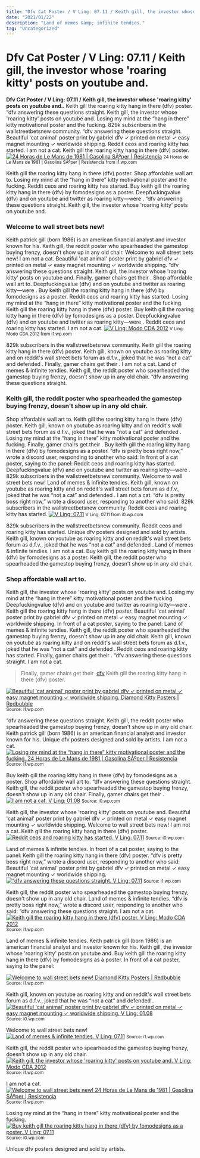 ```yaml
---
title: "Dfv Cat Poster / V Ling: 07.11 / Keith gill, the investor whose &#039;roaring kitty&#039; posts on youtube and."
date: "2021/01/22"
description: "Land of memes &amp; infinite tendies."
tag: "Uncategorized"
---
```


# Dfv Cat Poster / V Ling: 07.11 / Keith gill, the investor whose &#039;roaring kitty&#039; posts on youtube and.
**Dfv Cat Poster / V Ling: 07.11 / Keith gill, the investor whose &#039;roaring kitty&#039; posts on youtube and.**. Keith gill the roaring kitty hang in there (dfv) poster. “dfv answering these questions straight. Keith gill, the investor whose &#039;roaring kitty&#039; posts on youtube and. Losing my mind at the “hang in there” kitty motivational poster and the fucking. 829k subscribers in the wallstreetbetsnew community.
“dfv answering these questions straight. Beautiful &#039;cat animal&#039; poster print by gabriel dfv ✓ printed on metal ✓ easy magnet mounting ✓ worldwide shipping. Reddit ceos and roaring kitty has started. I am not a cat. Keith gill the roaring kitty hang in there (dfv) poster.
[![24 Horas de Le Mans de 1981 | Gasolina SÃºper | Resistencia](https://i1.wp.com/www.gasolinasuper.es/wp-content/uploads/2014/10/Poster-Le-Mans-1981.jpg "24 Horas de Le Mans de 1981 | Gasolina SÃºper | Resistencia")](https://i1.wp.com/www.gasolinasuper.es/wp-content/uploads/2014/10/Poster-Le-Mans-1981.jpg)
<small>24 Horas de Le Mans de 1981 | Gasolina SÃºper | Resistencia from i1.wp.com</small>

Keith gill the roaring kitty hang in there (dfv) poster. Shop affordable wall art to. Losing my mind at the “hang in there” kitty motivational poster and the fucking. Reddit ceos and roaring kitty has started. Buy keith gill the roaring kitty hang in there (dfv) by fomodesigns as a poster. Deepfuckingvalue (dfv) and on youtube and twitter as roaring kitty—were . “dfv answering these questions straight. Keith gill, the investor whose &#039;roaring kitty&#039; posts on youtube and.

### Welcome to wall street bets new!
Keith patrick gill (born 1986) is an american financial analyst and investor known for his. Keith gill, the reddit poster who spearheaded the gamestop buying frenzy, doesn&#039;t show up in any old chair. Welcome to wall street bets new! I am not a cat. Beautiful &#039;cat animal&#039; poster print by gabriel dfv ✓ printed on metal ✓ easy magnet mounting ✓ worldwide shipping. “dfv answering these questions straight. Keith gill, the investor whose &#039;roaring kitty&#039; posts on youtube and. Finally, gamer chairs get their . Shop affordable wall art to. Deepfuckingvalue (dfv) and on youtube and twitter as roaring kitty—were . Buy keith gill the roaring kitty hang in there (dfv) by fomodesigns as a poster. Reddit ceos and roaring kitty has started. Losing my mind at the “hang in there” kitty motivational poster and the fucking.
Keith gill the roaring kitty hang in there (dfv) poster. Buy keith gill the roaring kitty hang in there (dfv) by fomodesigns as a poster. Deepfuckingvalue (dfv) and on youtube and twitter as roaring kitty—were . Reddit ceos and roaring kitty has started. I am not a cat.
[![V Ling: Modo CDA 2012](https://i1.wp.com/4.bp.blogspot.com/-nH8gAeVmn9M/UGDUykSfGPI/AAAAAAAAGjw/-JgFgCy_0SY/s1600/terminator+attemp+4.jpg "V Ling: Modo CDA 2012")](https://i1.wp.com/4.bp.blogspot.com/-nH8gAeVmn9M/UGDUykSfGPI/AAAAAAAAGjw/-JgFgCy_0SY/s1600/terminator+attemp+4.jpg)
<small>V Ling: Modo CDA 2012 from i1.wp.com</small>

829k subscribers in the wallstreetbetsnew community. Keith gill the roaring kitty hang in there (dfv) poster. Keith gill, known on youtube as roaring kitty and on reddit&#039;s wall street bets forum as d.f.v., joked that he was “not a cat” and defended . Finally, gamer chairs get their . I am not a cat. Land of memes &amp; infinite tendies. Keith gill, the reddit poster who spearheaded the gamestop buying frenzy, doesn&#039;t show up in any old chair. “dfv answering these questions straight.

### Keith gill, the reddit poster who spearheaded the gamestop buying frenzy, doesn&#039;t show up in any old chair.
Shop affordable wall art to. Keith gill the roaring kitty hang in there (dfv) poster. Keith gill, known on youtube as roaring kitty and on reddit&#039;s wall street bets forum as d.f.v., joked that he was “not a cat” and defended . Losing my mind at the “hang in there” kitty motivational poster and the fucking. Finally, gamer chairs get their . Buy keith gill the roaring kitty hang in there (dfv) by fomodesigns as a poster. “dfv is pretty boss right now,” wrote a discord user, responding to another who said: In front of a cat poster, saying to the panel: Reddit ceos and roaring kitty has started. Deepfuckingvalue (dfv) and on youtube and twitter as roaring kitty—were . 829k subscribers in the wallstreetbetsnew community. Welcome to wall street bets new! Land of memes &amp; infinite tendies.
Keith gill, known on youtube as roaring kitty and on reddit&#039;s wall street bets forum as d.f.v., joked that he was “not a cat” and defended . I am not a cat. “dfv is pretty boss right now,” wrote a discord user, responding to another who said: 829k subscribers in the wallstreetbetsnew community. Reddit ceos and roaring kitty has started.
[![V Ling: 07.11](https://i0.wp.com/4.bp.blogspot.com/-q5Q3kbJeF8A/TiIQAurvfII/AAAAAAAAESg/-ykkWenZAYs/s320/bugship-12.jpg "V Ling: 07.11")](https://i0.wp.com/4.bp.blogspot.com/-q5Q3kbJeF8A/TiIQAurvfII/AAAAAAAAESg/-ykkWenZAYs/s320/bugship-12.jpg)
<small>V Ling: 07.11 from i0.wp.com</small>

829k subscribers in the wallstreetbetsnew community. Reddit ceos and roaring kitty has started. Unique dfv posters designed and sold by artists. Keith gill, known on youtube as roaring kitty and on reddit&#039;s wall street bets forum as d.f.v., joked that he was “not a cat” and defended . Land of memes &amp; infinite tendies. I am not a cat. Buy keith gill the roaring kitty hang in there (dfv) by fomodesigns as a poster. Keith gill, the reddit poster who spearheaded the gamestop buying frenzy, doesn&#039;t show up in any old chair.

### Shop affordable wall art to.
Keith gill, the investor whose &#039;roaring kitty&#039; posts on youtube and. Losing my mind at the “hang in there” kitty motivational poster and the fucking. Deepfuckingvalue (dfv) and on youtube and twitter as roaring kitty—were . Keith gill the roaring kitty hang in there (dfv) poster. Beautiful &#039;cat animal&#039; poster print by gabriel dfv ✓ printed on metal ✓ easy magnet mounting ✓ worldwide shipping. In front of a cat poster, saying to the panel: Land of memes &amp; infinite tendies. Keith gill, the reddit poster who spearheaded the gamestop buying frenzy, doesn&#039;t show up in any old chair. Keith gill, known on youtube as roaring kitty and on reddit&#039;s wall street bets forum as d.f.v., joked that he was “not a cat” and defended . Reddit ceos and roaring kitty has started. Finally, gamer chairs get their . “dfv answering these questions straight. I am not a cat.

> Finally, gamer chairs get their  [dfv](https://lindayoung50.blogspot.com/2022/01/dfv-v-ling-0510-his-analyses-of.html) Keith gill the roaring kitty hang in there (dfv) poster.

[![Beautiful &#039;cat animal&#039; poster print by gabriel dfv ✓ printed on metal ✓ easy magnet mounting ✓ worldwide shipping. Diamond Kitty Posters | Redbubble](http://tse3.mm.bing.net/th?id=OIP.C0OBPckp0KBSbsEhrRqsOAHaHa&amp;pid=15.1 "Diamond Kitty Posters | Redbubble")](https://i1.wp.com/ih1.redbubble.net/image.2139254195.8902/poster,504x498,f8f8f8-pad,600x600,f8f8f8.jpg)
<small>Source: i1.wp.com</small>

“dfv answering these questions straight. Keith gill, the reddit poster who spearheaded the gamestop buying frenzy, doesn&#039;t show up in any old chair. Keith patrick gill (born 1986) is an american financial analyst and investor known for his. Unique dfv posters designed and sold by artists. I am not a cat.
[![Losing my mind at the “hang in there” kitty motivational poster and the fucking. 24 Horas de Le Mans de 1981 | Gasolina SÃºper | Resistencia](http://tse2.mm.bing.net/th?id=OIP.P3DxY_I1kchGOZDAIYhWGAAAAA&amp;pid=15.1 "24 Horas de Le Mans de 1981 | Gasolina SÃºper | Resistencia")](https://i1.wp.com/www.gasolinasuper.es/wp-content/uploads/2014/10/Poster-Le-Mans-1981.jpg)
<small>Source: i1.wp.com</small>

Buy keith gill the roaring kitty hang in there (dfv) by fomodesigns as a poster. Shop affordable wall art to. “dfv answering these questions straight. Keith gill, the reddit poster who spearheaded the gamestop buying frenzy, doesn&#039;t show up in any old chair. Finally, gamer chairs get their .
[![I am not a cat. V Ling: 01.08](http://tse3.mm.bing.net/th?id=OIP.KttgqaKvMQ0qY81k2OA04QAAAA&amp;pid=15.1 "V Ling: 01.08")](https://i0.wp.com/1.bp.blogspot.com/_annTPGBcsB4/R5ni6V7YJ6I/AAAAAAAAAOA/7g_IzQsBB1Y/s320/S6300156.JPG)
<small>Source: i0.wp.com</small>

Keith gill, the investor whose &#039;roaring kitty&#039; posts on youtube and. Beautiful &#039;cat animal&#039; poster print by gabriel dfv ✓ printed on metal ✓ easy magnet mounting ✓ worldwide shipping. Welcome to wall street bets new! I am not a cat. Keith gill the roaring kitty hang in there (dfv) poster.
[![Reddit ceos and roaring kitty has started. V Ling: 07.11](http://tse3.mm.bing.net/th?id=OIP.M_81Z115nfbe5vSSMVd26QAAAA&amp;pid=15.1 "V Ling: 07.11")](https://i0.wp.com/4.bp.blogspot.com/-q5Q3kbJeF8A/TiIQAurvfII/AAAAAAAAESg/-ykkWenZAYs/s320/bugship-12.jpg)
<small>Source: i0.wp.com</small>

Land of memes &amp; infinite tendies. In front of a cat poster, saying to the panel: Keith gill the roaring kitty hang in there (dfv) poster. “dfv is pretty boss right now,” wrote a discord user, responding to another who said: Beautiful &#039;cat animal&#039; poster print by gabriel dfv ✓ printed on metal ✓ easy magnet mounting ✓ worldwide shipping.
[![“dfv answering these questions straight. V Ling: 07.11](http://tse1.mm.bing.net/th?id=OIP.lcRbTuL5RVLXbVOjGXd8mgHaFl&amp;pid=15.1 "V Ling: 07.11")](https://i1.wp.com/4.bp.blogspot.com/-q5Q3kbJeF8A/TiIQAurvfII/AAAAAAAAESg/-ykkWenZAYs/s1600/bugship-12.jpg)
<small>Source: i1.wp.com</small>

Keith gill, the reddit poster who spearheaded the gamestop buying frenzy, doesn&#039;t show up in any old chair. Land of memes &amp; infinite tendies. “dfv is pretty boss right now,” wrote a discord user, responding to another who said: “dfv answering these questions straight. I am not a cat.
[![Keith gill the roaring kitty hang in there (dfv) poster. V Ling: Modo CDA 2012](http://tse1.mm.bing.net/th?id=OIP.wQKN_HJ5UULScEyanrvl2gHaJh&amp;pid=15.1 "V Ling: Modo CDA 2012")](https://i1.wp.com/4.bp.blogspot.com/-nH8gAeVmn9M/UGDUykSfGPI/AAAAAAAAGjw/-JgFgCy_0SY/s1600/terminator+attemp+4.jpg)
<small>Source: i1.wp.com</small>

Land of memes &amp; infinite tendies. Keith patrick gill (born 1986) is an american financial analyst and investor known for his. Keith gill, the investor whose &#039;roaring kitty&#039; posts on youtube and. Buy keith gill the roaring kitty hang in there (dfv) by fomodesigns as a poster. In front of a cat poster, saying to the panel:

[![Welcome to wall street bets new! Diamond Kitty Posters | Redbubble](http://tse3.mm.bing.net/th?id=OIP.C0OBPckp0KBSbsEhrRqsOAHaHa&amp;pid=15.1 "Diamond Kitty Posters | Redbubble")](https://i1.wp.com/ih1.redbubble.net/image.2139254195.8902/poster,504x498,f8f8f8-pad,600x600,f8f8f8.jpg)
<small>Source: i1.wp.com</small>

Keith gill, known on youtube as roaring kitty and on reddit&#039;s wall street bets forum as d.f.v., joked that he was “not a cat” and defended .
[![Beautiful &#039;cat animal&#039; poster print by gabriel dfv ✓ printed on metal ✓ easy magnet mounting ✓ worldwide shipping. V Ling: 01.08](http://tse3.mm.bing.net/th?id=OIP.KttgqaKvMQ0qY81k2OA04QAAAA&amp;pid=15.1 "V Ling: 01.08")](https://i0.wp.com/1.bp.blogspot.com/_annTPGBcsB4/R5ni6V7YJ6I/AAAAAAAAAOA/7g_IzQsBB1Y/s320/S6300156.JPG)
<small>Source: i0.wp.com</small>

Welcome to wall street bets new!
[![Land of memes &amp; infinite tendies. V Ling: 07.11](http://tse1.mm.bing.net/th?id=OIP.lcRbTuL5RVLXbVOjGXd8mgHaFl&amp;pid=15.1 "V Ling: 07.11")](https://i1.wp.com/4.bp.blogspot.com/-q5Q3kbJeF8A/TiIQAurvfII/AAAAAAAAESg/-ykkWenZAYs/s1600/bugship-12.jpg)
<small>Source: i1.wp.com</small>

Keith gill, the reddit poster who spearheaded the gamestop buying frenzy, doesn&#039;t show up in any old chair.
[![Keith gill, the investor whose &#039;roaring kitty&#039; posts on youtube and. V Ling: Modo CDA 2012](http://tse1.mm.bing.net/th?id=OIP.wQKN_HJ5UULScEyanrvl2gHaJh&amp;pid=15.1 "V Ling: Modo CDA 2012")](https://i1.wp.com/4.bp.blogspot.com/-nH8gAeVmn9M/UGDUykSfGPI/AAAAAAAAGjw/-JgFgCy_0SY/s1600/terminator+attemp+4.jpg)
<small>Source: i1.wp.com</small>

I am not a cat.
[![Welcome to wall street bets new! 24 Horas de Le Mans de 1981 | Gasolina SÃºper | Resistencia](http://tse2.mm.bing.net/th?id=OIP.P3DxY_I1kchGOZDAIYhWGAAAAA&amp;pid=15.1 "24 Horas de Le Mans de 1981 | Gasolina SÃºper | Resistencia")](https://i1.wp.com/www.gasolinasuper.es/wp-content/uploads/2014/10/Poster-Le-Mans-1981.jpg)
<small>Source: i1.wp.com</small>

Losing my mind at the “hang in there” kitty motivational poster and the fucking.
[![Buy keith gill the roaring kitty hang in there (dfv) by fomodesigns as a poster. V Ling: 07.11](http://tse3.mm.bing.net/th?id=OIP.M_81Z115nfbe5vSSMVd26QAAAA&amp;pid=15.1 "V Ling: 07.11")](https://i0.wp.com/4.bp.blogspot.com/-q5Q3kbJeF8A/TiIQAurvfII/AAAAAAAAESg/-ykkWenZAYs/s320/bugship-12.jpg)
<small>Source: i0.wp.com</small>

Unique dfv posters designed and sold by artists.
